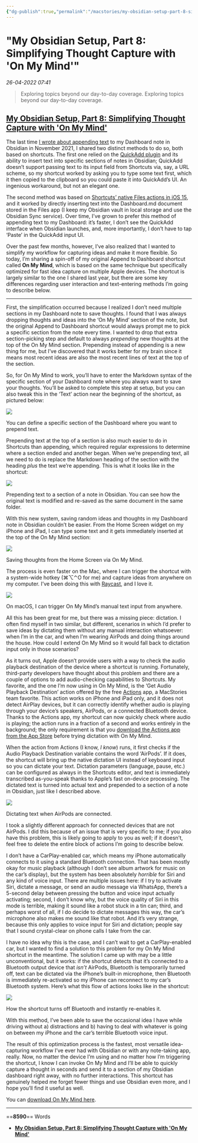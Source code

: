 ```yaml
---
{"dg-publish":true,"permalink":"/macstories/my-obsidian-setup-part-8-simplifying-thought-capture-with-on-my-mind-federico/","created":"","updated":""}
---
```


# "My Obsidian Setup, Part 8: Simplifying Thought Capture with 'On My Mind'"

*26-04-2022 07:41* 

> Exploring topics beyond our day-to-day coverage.
Exploring topics beyond our day-to-day coverage.

## [My Obsidian Setup, Part 8: Simplifying Thought Capture with 'On My Mind'](https://club.macstories.net/posts/my-obsidian-setup-part-8-simplifying-thought-capture-with-on-my-mind)

The last time [I wrote about appending text](https://club.macstories.net/posts/shortcuts-essentials) to my Dashboard note in Obsidian in November 2021, I shared two distinct methods to do so, both based on shortcuts. The first one relied on the [QuickAdd plugin](https://github.com/chhoumann/quickadd) and its ability to insert text into specific sections of notes in Obsidian; QuickAdd doesn’t support passing text to its input field from Shortcuts via, say, a URL scheme, so my shortcut worked by asking you to type some text first, which it then copied to the clipboard so you could paste it into QuickAdd’s UI. An ingenious workaround, but not an elegant one.

The second method was based on [Shortcuts’ native Files actions in iOS 15](https://club.macstories.net/posts/automation-academy-diving-deeper-into-shortcuts-files-actions-for-ios-and-ipados-15), and it worked by directly inserting text into the Dashboard.md document stored in the Files app (I keep my Obsidian vault in local storage and use the Obsidian Sync service). Over time, I’ve grown to prefer this method of appending text to my Dashboard: it’s faster, I don’t see the QuickAdd interface when Obsidian launches, and, more importantly, I don’t have to tap ‘Paste’ in the QuickAdd input UI.

Over the past few months, however, I’ve also realized that I wanted to simplify my workflow for capturing ideas and make it more flexible. So today, I’m sharing a spin-off of my original Append to Dashboard shortcut called **On My Mind**, which is based on the same technique but specifically optimized for fast idea capture on multiple Apple devices. The shortcut is largely similar to the one I shared last year, but there are some key differences regarding user interaction and text-entering methods I’m going to describe below.

***

First, the simplification occurred because I realized I don’t need multiple sections in my Dashboard note to save thoughts. I found that I was always dropping thoughts and ideas into the ‘On My Mind’ section of the note, but the original Append to Dashboard shortcut would always prompt me to pick a specific section from the note every time. I wanted to drop that extra section-picking step and default to always *prepending* new thoughts at the top of the On My Mind section. Prepending instead of appending is a new thing for me, but I’ve discovered that it works better for my brain since it means most recent ideas are also the most recent lines of text at the top of the section.

So, for On My Mind to work, you’ll have to enter the Markdown syntax of the specific section of your Dashboard note where you always want to save your thoughts. You’ll be asked to complete this step at setup, but you can also tweak this in the ‘Text’ action near the beginning of the shortcut, as pictured below:

![](https://cdn.macstories.net/cleanshot-2022-03-24-at-12-17-26-2x-1648120666111.png)

You can define a specific section of the Dashboard where you want to prepend text.

Prepending text at the top of a section is also much easier to do in Shortcuts than appending, which required regular expressions to determine where a section ended and another began. When we’re prepending text, all we need to do is replace the Markdown heading of the section with the heading *plus* the text we’re appending. This is what it looks like in the shortcut:

![](https://cdn.macstories.net/cleanshot-2022-03-24-at-12-35-44-2x-1648121761820.png)

Prepending text to a section of a note in Obsidian. You can see how the original text is modified and re-saved as the same document in the same folder.

With this new system, saving random ideas and thoughts in my Dashboard note in Obsidian couldn’t be easier. From the Home Screen widget on my iPhone and iPad, I can type some text and it gets immediately inserted at the top of the On My Mind section:

![](https://cdn.macstories.net/friday-25-mar-2022-11-43-53-1648205044632.png)

Saving thoughts from the Home Screen via On My Mind.

The process is even faster on the Mac, where I can trigger the shortcut with a system-wide hotkey (⌘⌥⌃O for me) and capture ideas from anywhere on my computer. I’ve been doing this with [Raycast](https://www.raycast.com/), and I love it.

![](https://cdn.macstories.net/cleanshot-2022-03-25-at-11-44-43-2x-1648205090747.png)

On macOS, I can trigger On My Mind’s manual text input from anywhere.

All this has been great for me, but there was a missing piece: dictation. I often find myself in two similar, but different, scenarios in which I’d prefer to save ideas by dictating them without any manual interaction whatsoever: when I’m in the car, and when I’m wearing AirPods and doing things around the house. How could I extend On My Mind so it would fall back to dictation input only in those scenarios?

As it turns out, Apple doesn’t provide users with a way to check the audio playback destination of the device where a shortcut is running. Fortunately, third-party developers have thought about this problem and there are a couple of options to add audio-checking capabilities to Shortcuts. My favorite, and the one I’m now using in On My Mind, is the ‘Get Audio Playback Destination’ action offered by the free [Actions](https://apps.apple.com/us/app/actions/id1586435171) app, a MacStories team favorite. This action works on iPhone and iPad only, and it does not detect AirPlay devices, but it can correctly identify whether audio is playing through your device’s speakers, AirPods, or a connected Bluetooth device. Thanks to the Actions app, my shortcut can now quickly check where audio is playing; the action runs in a fraction of a second and works entirely in the background; the only requirement is that you [download the Actions app from the App Store](https://apps.apple.com/us/app/actions/id1586435171) before trying dictation with On My Mind.

When the action from Actions (I know, *I know*) runs, it first checks if the Audio Playback Destination variable contains the word ‘AirPods’. If it does, the shortcut will bring up the native dictation UI instead of keyboard input so you can dictate your text. Dictation parameters (language, pause, etc.) can be configured as always in the Shortcuts editor, and text is immediately transcribed as-you-speak thanks to Apple’s fast on-device processing. The dictated text is turned into actual text and prepended to a section of a note in Obsidian, just like I described above.

![](https://cdn.macstories.net/friday-25-mar-2022-11-49-11-1648205359235.png)

Dictating text when AirPods are connected.

I took a slightly different approach for connected devices that are not AirPods. I did this because of an issue that is very specific to me; if you also have this problem, this is likely going to apply to you as well; if it doesn’t, feel free to delete the entire block of actions I’m going to describe below.

I don’t have a CarPlay-enabled car, which means my iPhone automatically connects to it using a standard Bluetooth connection. That has been mostly okay for music playback (although I don’t see album artwork for music on the car’s display), but the system has been absolutely *horrible* for Siri and any kind of voice input. There are multiple issues here: if I try to activate Siri, dictate a message, or send an audio message via WhatsApp, there’s a 5-second delay between pressing the button and voice input actually activating; second, I don’t know why, but the voice quality of Siri in this mode is terrible, making it sound like a robot stuck in a tin can; third, and perhaps worst of all, if I do decide to dictate messages this way, the car’s microphone also makes me sound like that robot. And it’s very strange, because this only applies to voice input for Siri and dictation; people say that I sound crystal-clear on phone calls I take from the car.

I have no idea why this is the case, and I can’t wait to get a CarPlay-enabled car, but I wanted to find a solution to this problem for my On My Mind shortcut in the meantime. The solution I came up with may be a little unconventional, but it works: if the shortcut detects that it’s connected to a Bluetooth output device that *isn’t* AirPods, Bluetooth is temporarily turned off, text can be dictated via the iPhone’s built-in microphone, then Bluetooth is immediately re-activated so my iPhone can reconnect to my car’s Bluetooth system. Here’s what this flow of actions looks like in the shortcut:

![](https://cdn.macstories.net/cleanshot-2022-03-25-at-11-27-39-2x-1648204069242.png)

How the shortcut turns off Bluetooth and instantly re-enables it.

With this method, I’ve been able to save the occasional idea I have while driving without a) distractions and b) having to deal with whatever is going on between my iPhone and the car’s terrible Bluetooth voice input.

The result of this optimization process is the fastest, most versatile idea-capturing workflow I’ve ever had with Obsidian or with any note-taking app, really. Now, no matter the device I’m using and no matter how I’m triggering the shortcut, I know I can invoke On My Mind and I’ll be able to quickly capture a thought in seconds and send it to a section of my Obsidian dashboard right away, with no further interactions. This shortcut has genuinely helped me forget fewer things and use Obsidian even more, and I hope you’ll find it useful as well.

You can [download On My Mind here](https://www.icloud.com/shortcuts/e071866a3d444cbda818b3a13d7a45a1).
***

==**8590**== Words

- **[My Obsidian Setup, Part 8: Simplifying Thought Capture with 'On My Mind'](https://club.macstories.net/posts/my-obsidian-setup-part-8-simplifying-thought-capture-with-on-my-mind)**